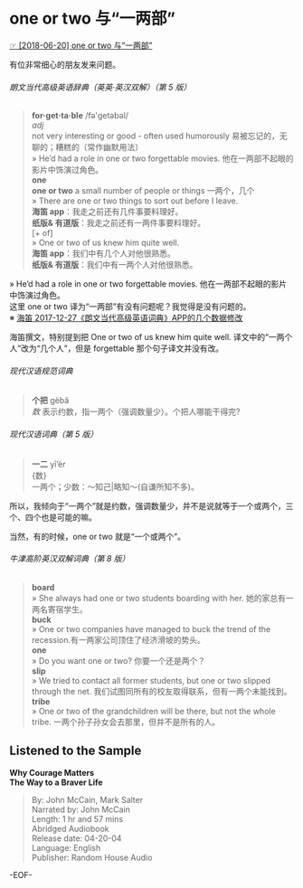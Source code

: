 # one or two 与“一两部”  
[☞ [2018-06-20] one or two 与“一两部” ](https://mp.weixin.qq.com/s/kRvfk6Hs7P2T7pHKdA0A4w)    
  
有位非常细心的朋友发来问题。  
  
###### 朗文当代高级英语辞典（英英·英汉双解）（第 5 版）  
>**for‧get‧ta‧ble**  /fə'ɡetəbəl/  
*adj*  
not very interesting or good - often used humorously 易被忘记的，无聊的；糟糕的〔常作幽默用法〕  
» He’d had a role in one or two forgettable movies. 他在一两部不起眼的影片中饰演过角色。  
**one**  
**one or two** a small number of people or things 一两个，几个  
» There are one or two things to sort out before I leave.  
**海笛 app**：我走之前还有几件事要料理好。  
**纸版& 有道版**：我走之前还有一两件事要料理好。  
[+ of]  
» One or two of us knew him quite well.  
**海笛 app**：我们中有几个人对他很熟悉。  
**纸版& 有道版**：我们中有一两个人对他很熟悉。  
  
  
» He’d had a role in one or two forgettable movies. 他在一两部不起眼的影片中饰演过角色。  
这里 one or two 译为“一两部”有没有问题呢？我觉得是没有问题的。  
※ [海笛  2017-12-27《朗文当代高级英语词典》APP的几个数据修改](https://mp.weixin.qq.com/s/bBHZ0QjF4PR39gbT4TH7hQ)  
  
海笛撰文，特别提到把 One or two of us knew him quite well. 译文中的“一两个人”改为“几个人”，但是 forgettable 那个句子译文并没有改。  
  
###### 现代汉语规范词典  
>**个把** gèbǎ  
*数* 表示约数，指一两个（强调数量少）。个把人哪能干得完?  
  
###### 现代汉语词典（第 5 版）  
>**一二** yī’èr 　  
{数}  
一两个；少数：～知己|略知～(自谦所知不多)。  
  
所以，我倾向于“一两个”就是约数，强调数量少，并不是说就等于一个或两个，三个、四个也是可能的嘛。  
  
当然，有的时候，one or two 就是“一个或两个”。  
  
###### 牛津高阶英汉双解词典（第 8 版）  
>**board**  
» She always had one or two students boarding with her. 她的家总有一两名寄宿学生。  
**buck**  
» One or two companies have managed to buck the trend of the recession.有一两家公司顶住了经济滑坡的势头。  
**one**  
» Do you want one or two? 你要一个还是两个？  
**slip**  
» We tried to contact all former students, but one or two slipped through the net. 我们试图同所有的校友取得联系，但有一两个未能找到。  
**tribe**  
» One or two of the grandchildren will be there, but not the whole tribe. 一两个孙子孙女会去那里，但并不是所有的人。  
  
  
## Listened to the Sample  
**Why Courage Matters  
The Way to a Braver Life**  
>By: John McCain, Mark Salter  
Narrated by: John McCain  
Length: 1 hr and 57 mins  
Abridged Audiobook  
Release date: 04-20-04  
Language: English  
Publisher: Random House Audio  
  
  
-EOF-  
